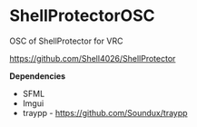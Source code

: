 # ShellProtectorOSC
 OSC of ShellProtector for VRC

https://github.com/Shell4026/ShellProtector

**Dependencies**

* SFML
* Imgui
* traypp - https://github.com/Soundux/traypp
